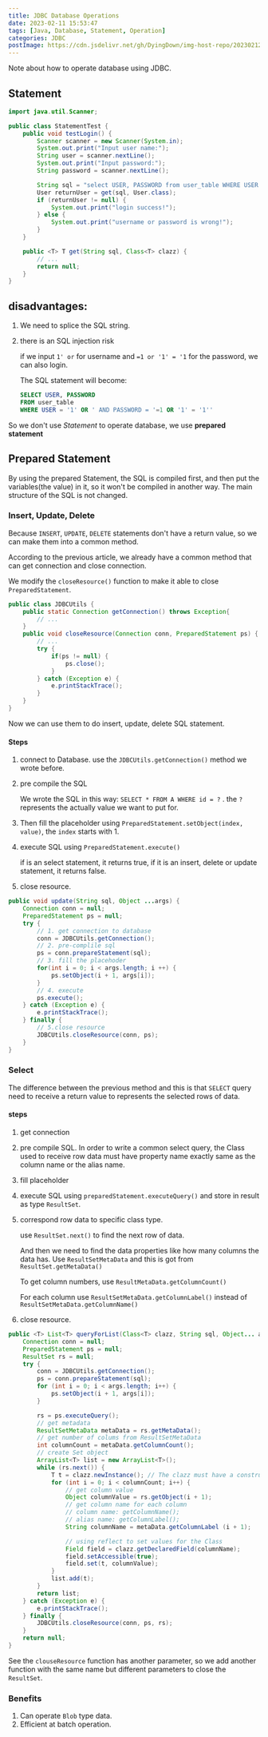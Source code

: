 ```yaml
---
title: JDBC Database Operations
date: 2023-02-11 15:53:47
tags: [Java, Database, Statement, Operation]
categories: JDBC
postImage: https://cdn.jsdelivr.net/gh/DyingDown/img-host-repo/202302120106420.jpg
---
```


Note about how to operate database using JDBC.

<!--more-->

## Statement

```java
import java.util.Scanner;

public class StatementTest {
    public void testLogin() {
        Scanner scanner = new Scanner(System.in);
        System.out.print("Input user name:");
        String user = scanner.nextLine();
        System.out.print("Input password:");
        String password = scanner.nextLine();

        String sql = "select USER, PASSWORD from user_table WHERE USER = '" + user + "' AND PASSWORD = '" + password + "'";
        User returnUser = get(sql, User.class);
        if (returnUser != null) {
            System.out.print("login success!");
        } else {
            System.out.print("username or password is wrong!");
        }
    }

    public <T> T get(String sql, Class<T> clazz) {
        // ...
        return null;
    }
}

```

## disadvantages:

1. We need to splice the SQL string.

2. there is an SQL injection risk

   if we input `1' or` for username and `=1 or '1' = '1` for the password, we can also login.

   The SQL statement will become:

   ```sql
   SELECT USER, PASSWORD
   FROM user_table
   WHERE USER = '1' OR ' AND PASSWORD = '=1 OR '1' = '1''
   ```

So we don't use *Statement* to operate database, we use **prepared statement**

## Prepared Statement

By using the prepared Statement, the SQL is compiled first, and then put the variables(the value) in it, so it won't be compiled in another way. The main structure of the SQL is not changed.

### Insert, Update, Delete

Because `INSERT`,  `UPDATE`, `DELETE` statements don't have a return value, so we can make them into a common method.

According to the previous article,  we already have a common method that can get connection and close connection.

We modify the `closeResource()` function to make it able to close `PreparedStatement`.

```java
public class JDBCUtils {
    public static Connection getConnection() throws Exception{
        // ...
    }
    public void closeResource(Connection conn, PreparedStatement ps) {
        // ...
        try {
            if(ps != null) {
                ps.close();
            }
        } catch (Exception e) {
            e.printStackTrace();
        }
    }
} 

```

Now we can use them to do insert, update, delete SQL statement.

#### Steps

1. connect to Database. use the `JDBCUtils.getConnection()` method we wrote before.

2. pre compile the SQL

   We wrote the SQL in this way: `SELECT * FROM A WHERE id = ?` . the `?` represents the actually value we want to put for.

3. Then fill the placeholder using `PreparedStatement.setObject(index, value)`, the `index` starts with 1.

4. execute SQL using `PreparedStatement.execute()`

   if is an select statement, it returns true, if it is an insert, delete or update statement, it returns false.

5. close resource.

```java
public void update(String sql, Object ...args) {
    Connection conn = null;
    PreparedStatement ps = null;
    try {
        // 1. get connection to database
        conn = JDBCUtils.getConnection();
        // 2. pre-complile sql
        ps = conn.prepareStatement(sql);
        // 3. fill the placehoder
        for(int i = 0; i < args.length; i ++) {
            ps.setObject(i + 1, args[i]);
        }
        // 4. execute
        ps.execute();
    } catch (Exception e) {
        e.printStackTrace();
    } finally {
        // 5.close resource
        JDBCUtils.closeResource(conn, ps);
    }
}
```

### Select

The difference between the previous method and this is that `SELECT` query need to receive a return value to represents the selected rows of data.

#### steps

1. get connection

2. pre compile SQL. In order to write a common select query, the Class used to receive row data must have property name exactly same as the column name or the alias name.

3. fill placeholder

4. execute SQL using `preparedStatement.executeQuery()` and store in result as type `ResultSet`. 

5. correspond row data to specific class type.

   use `ResultSet.next()` to find the next row of data.

   And then we need to find the data properties like how many columns the data has. Use `ResultSetMetaData` and this is got from `ResultSet.getMetaData()`

   To get column numbers, use `ResultMetaData.getColumnCount()`

   For each column use `ResultSetMetaData.getColumnLabel()` instead of `ResultSetMetaData.getColumnName()`

6. close resource.

```java
public <T> List<T> queryForList(Class<T> clazz, String sql, Object... args) {
    Connection conn = null;
    PreparedStatement ps = null;
    ResultSet rs = null;
    try {
        conn = JDBCUtils.getConnection();
        ps = conn.prepareStatement(sql);
        for (int i = 0; i < args.length; i++) {
            ps.setObject(i + 1, args[i]);
        }

        rs = ps.executeQuery();
        // get metadata
        ResultSetMetaData metaData = rs.getMetaData();
        // get number of colums from ResultSetMetaData
        int columnCount = metaData.getColumnCount();
        // create Set object
        ArrayList<T> list = new ArrayList<T>();
        while (rs.next()) {
            T t = clazz.newInstance(); // The clazz must have a constructor without parameters
            for (int i = 0; i < columnCount; i++) {
                // get column value
                Object columnValue = rs.getObject(i + 1);
                // get column name for each column
                // column name: getColumnName();
                // alias name: getColumnLabel();
                String columnName = metaData.getColumnLabel (i + 1);

                // using reflect to set values for the Class
                Field field = clazz.getDeclaredField(columnName);
                field.setAccessible(true);
                field.set(t, columnValue);
            }
            list.add(t);
        }
        return list;
    } catch (Exception e) {
        e.printStackTrace();
    } finally {
        JDBCUtils.closeResource(conn, ps, rs);
    }
    return null;
}
```

See the `clouseResource` function has another parameter, so we add another function with the same name but different parameters to close the `ResultSet`.

### Benefits

1. Can operate `Blob` type data.
2. Efficient at batch operation.